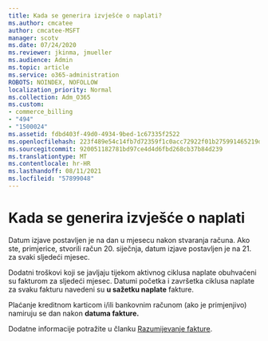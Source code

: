 ```yaml
---
title: Kada se generira izvješće o naplati?
ms.author: cmcatee
author: cmcatee-MSFT
manager: scotv
ms.date: 07/24/2020
ms.reviewer: jkinma, jmueller
ms.audience: Admin
ms.topic: article
ms.service: o365-administration
ROBOTS: NOINDEX, NOFOLLOW
localization_priority: Normal
ms.collection: Adm_O365
ms.custom:
- commerce_billing
- "494"
- "1500024"
ms.assetid: fdbd403f-49d0-4934-9bed-1c67335f2522
ms.openlocfilehash: 223f489e54c14fb7d72359f1c0acc72922f01b275991465219d52f592267d4ed
ms.sourcegitcommit: 920051182781bd97ce4d4d6fbd268cb37b84d239
ms.translationtype: MT
ms.contentlocale: hr-HR
ms.lasthandoff: 08/11/2021
ms.locfileid: "57899048"
---
```

# <a name="when-is-the-billing-statement-generated"></a>Kada se generira izvješće o naplati

Datum izjave postavljen je na dan u mjesecu nakon stvaranja računa. Ako ste, primjerice, stvorili račun 20. siječnja, datum izjave postavljen je na 21. za svaki sljedeći mjesec.

Dodatni troškovi koji se javljaju tijekom aktivnog ciklusa naplate obuhvaćeni su fakturom za sljedeći mjesec. Datumi početka i završetka ciklusa naplate za svaku fakturu navedeni su **u sažetku naplate** fakture.

Plaćanje kreditnom karticom i/ili bankovnim računom (ako je primjenjivo) namiruju se dan nakon **datuma fakture.**
  
Dodatne informacije potražite u članku [Razumijevanje fakture](https://docs.microsoft.com/microsoft-365/commerce/billing-and-payments/understand-your-invoice2).